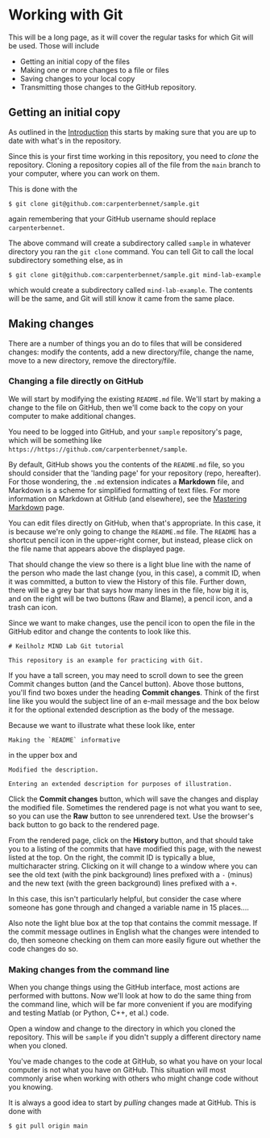 # Working with Git

This will be a long page, as it will cover the regular tasks for which Git
will be used.  Those will include

* Getting an initial copy of the files
* Making one or more changes to a file or files
* Saving changes to your local copy
* Transmitting those changes to the GitHub repository.

## Getting an initial copy

As outlined in the
[Introduction](https://justbennet.github.io/GitTutorial/index.html)
this starts by making sure that you are up to date with what's in
the repository.

Since this is your first time working in this repository,
you need to _clone_ the repository.  Cloning a repository copies all of the
file from the `main` branch to your computer, where you can work on them.

This is done with the

```
$ git clone git@github.com:carpenterbennet/sample.git
```
again remembering that your GitHub username should replace `carpenterbennet`.

The above command will create a subdirectory called `sample` in whatever
directory you ran the `git clone` command.  You can tell Git to call the
local subdirectory something else, as in

```
$ git clone git@github.com:carpenterbennet/sample.git mind-lab-example
```
which would create a subdirectory called `mind-lab-example`.  The contents
will be the same, and Git will still know it came from the same place.

## Making changes

There are a number of things you an do to files that will be considered
changes: modify the contents, add a new directory/file, change the name, move
to a new directory, remove the directory/file.

### Changing a file directly on GitHub

We will start by modifying the existing `README.md` file.  We'll start
by making a change to the file on GitHub, then we'll come back to the copy
on your computer to make additional changes.

You need to be logged into GitHub, and your `sample` repository's page, which
will be something like `https://https://github.com/carpenterbennet/sample`.

By default, GitHub shows you the contents of the `README.md` file, so you
should consider that the 'landing page' for your repository (repo, hereafter).
For those wondering, the `.md` extension indicates a **Markdown** file, and
Markdown is a scheme for simplified formatting of text files.  For more
information on Markdown at GitHub (and elsewhere), see the [Mastering
Markdown](https://guides.github.com/features/mastering-markdown/) page.

You can edit files directly on GitHub, when that's appropriate.  In this case,
it is because we're only going to change the `README.md` file.  The `README`
has a shortcut pencil icon in the upper-right corner, but instead, please
click on the file name that appears above the displayed page.

That should change the view so there is a light blue line with the name of the
person who made the last change (you, in this case), a commit ID, when it
was committed, a button to view the History of this file.  Further down, there
will be a grey bar that says how many lines in the file, how big it is, and
on the right will be two buttons (Raw and Blame), a pencil icon, and a trash
can icon.

Since we want to make changes, use the pencil icon to open the file in the
GitHub editor and change the contents to look like this.

```
# Keilholz MIND Lab Git tutorial

This repository is an example for practicing with Git.

```

If you have a tall screen, you may need to scroll down to see the green
Commit changes button (and the Cancel button). Above those buttons, you'll
find two boxes under the heading **Commit changes**.  Think of the first
line like you would the subject line of an e-mail message and the box
below it for the optional extended description as the body of the message.

Because we want to illustrate what these look like, enter

```
Making the `README` informative
```

in the upper box and

```
Modified the description.

Entering an extended description for purposes of illustration.
```

Click the **Commit changes** button, which will save the changes and display
the modified file.  Sometimes the rendered page is not what you want to see,
so you can use the **Raw** button to see unrendered text.  Use the browser's
back button to go back to the rendered page.

From the rendered page, click on the **History** button, and that should take
you to a listing of the commits that have modified this page, with the newest
listed at the top.  On the right, the commit ID is typically a blue,
multicharacter string.  Clicking on it will change to a window where you can
see the old text (with the pink background) lines prefixed with a `-` (minus)
and the new text (with the green background) lines prefixed with a `+`.

In this case, this isn't particularly helpful, but consider the case where
someone has gone through and changed a variable name in 15 places....

Also note the light blue box at the top that contains the commit message.
If the commit message outlines in English what the changes were intended to
do, then someone checking on them can more easily figure out whether the
code changes do so.

### Making changes from the command line

When you change things using the GitHub interface, most actions are performed
with buttons.  Now we'll look at how to do the same thing from the command
line, which will be far more convenient if you are modifying and testing
Matlab (or Python, C++, et al.) code.

Open a window and change to the directory in which you cloned the repository.
This will be `sample` if you didn't supply a different directory name when
you cloned.

You've made changes to the code at GitHub, so what you have on your local
computer is not what you have on GitHub.  This situation will most commonly
arise when working with others who might change code without you knowing.

It is always a good idea to start by _pulling_ changes made at GitHub.  This
is done with

```
$ git pull origin main
```



